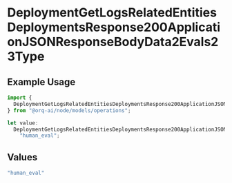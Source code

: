# DeploymentGetLogsRelatedEntitiesDeploymentsResponse200ApplicationJSONResponseBodyData2Evals23Type

## Example Usage

```typescript
import {
  DeploymentGetLogsRelatedEntitiesDeploymentsResponse200ApplicationJSONResponseBodyData2Evals23Type,
} from "@orq-ai/node/models/operations";

let value:
  DeploymentGetLogsRelatedEntitiesDeploymentsResponse200ApplicationJSONResponseBodyData2Evals23Type =
    "human_eval";
```

## Values

```typescript
"human_eval"
```